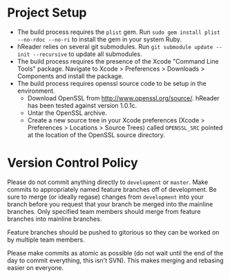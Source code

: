 # Project Setup

- The build process requires the `plist` gem. Run `sudo gem install plist --no-rdoc --no-ri` to install the gem in your system Ruby.
- hReader relies on several git submodules. Run `git submodule update --init --recursive` to update all submodules.
- The build process requires the presence of the Xcode "Command Line Tools" package. Navigate to Xcode > Preferences > Downloads > Components and install the package.
- The build process requires openssl source code to be setup in the environment.
  - Download OpenSSL from <http://www.openssl.org/source/>. hReader has been tested against version 1.0.1c.
  - Untar the OpenSSL archive.
  - Create a new source tree in your Xcode preferences (Xcode > Preferences > Locations > Source Trees) called `OPENSSL_SRC` pointed at the location of the OpenSSL source directory.

# Version Control Policy

Please do not commit anything directly to `development` or `master`. Make commits to appropriately named feature branches off of development. Be sure to merge (or ideally regase) changes from `development` into your branch before you request that your branch be merged into the mainline branches. Only specified team members should merge from feature branches into mainline branches.

Feature branches should be pushed to gitorious so they can be worked on by multiple team members.

Please make commits as atomic as possible (do not wait until the end of the day to commit everything, this isn't SVN). This makes merging and rebasing easier on everyone.
